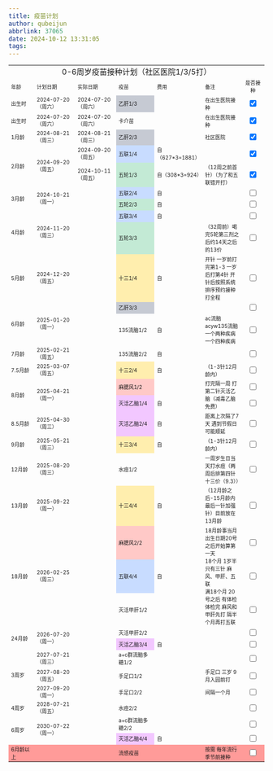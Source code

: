```yaml
---
title: 疫苗计划
author: qubeijun
abbrlink: 37065
date: 2024-10-12 13:31:05
tags:
---
```


<html>

<head>
  <meta charset="utf-8" />
  <title>即时工具-excel2html</title>
</head>

<body>
  <table style="font-size:10px">
    <tr>
      <td align="center" colspan="7" id="sjs-B2"><span style="font-size:15px">0-6周岁疫苗接种计划（社区医院1/3/5打）</span></td>
    </tr>
    <tr>
      <td id="sjs-B3" width="10%"><span>年龄</span></td>
      <td id="sjs-C3" width="16%"><span>计划日期</span></td>
      <td id="sjs-D3" width="16%"><span>实际日期</span></td>
      <td id="sjs-E3" width="15%"><span>疫苗</span></td>
      <td id="sjs-F3" width="15%"><span>费用</span></td>
      <td id="sjs-G3"><span>备注</span></td>
      <td id="sjs-H3" align="center" width="9%"><span>是否接种</span></td>
    </tr>
    <tr>
      <td id="sjs-B4"><span>出生时</span></td>
      <td id="sjs-C4"><span>2024-07-20（周六）</span></td>
      <td id="sjs-D4"><span>2024-07-20（周六）</span></td>
      <td id="sjs-E4" bgcolor="#C6CAD3"><span>乙肝1/3</span></td>
      <td id="sjs-F4"><span></span></td>
      <td id="sjs-G4"><span>在出生医院接种</span></td>
      <td id="sjs-H4" align="center"><span><input type="checkbox" checked></span></td>
    </tr>
    <tr>
      <td id="sjs-B5"><span>出生时</span></td>
      <td id="sjs-C5"><span>2024-07-20（周六）</span></td>
      <td id="sjs-D5"><span>2024-07-20（周六）</span></td>
      <td id="sjs-E5"><span>卡介苗</span></td>
      <td id="sjs-F5"><span></span></td>
      <td id="sjs-G5"><span>在出生医院接种</span></td>
      <td id="sjs-H5" align="center"><span><input type="checkbox" checked></span></td>
    </tr>
    <tr>
      <td id="sjs-B6"><span>1月龄</span></td>
      <td id="sjs-C6"><span>2024-08-21（周三）</span></td>
      <td id="sjs-D6"><span>2024-08-21（周三）</span></td>
      <td id="sjs-E6" bgcolor="#C6CAD3"><span>乙肝2/3</span></td>
      <td id="sjs-F6"><span></span></td>
      <td id="sjs-G6"><span>社区医院</span></td>
      <td id="sjs-H6" align="center"><span><input type="checkbox" checked></span></td>
    </tr>
    <tr>
      <td rowspan="2" id="sjs-B7"><span>2月龄</span></td>
      <td rowspan="2" id="sjs-C7"><span>2024-09-20（周五）</span></td>
      <td id="sjs-D7"><span>2024-09-20（周五）</span></td>
      <td id="sjs-E7" bgcolor="#C8DCFF"><span>五联1/4</span></td>
      <td id="sjs-F7"><span>自（627*3=1881）</span></td>
      <td id="sjs-G7"><span></span></td>
      <td id="sjs-H7" align="center"><span><input type="checkbox" checked></span></td>
    </tr>
    <tr>
      <td id="sjs-D8"><span>2024-10-11（周五）</span></td>
      <td id="sjs-E8" bgcolor="#C3EAD5"><span>五轮1/3</span></td>
      <td id="sjs-F8"><span>自（308*3=924）</span></td>
      <td id="sjs-G8"><span>（12周之前首针）（为了和五联错开打）</span></td>
      <td id="sjs-H8" align="center"><span><input type="checkbox" checked></span></td>
    </tr>
    <tr>
      <td rowspan="2" id="sjs-B9"><span>3月龄</span></td>
      <td rowspan="2" id="sjs-C9"><span>2024-10-21（周一）</span></td>
      <td id="sjs-D9"><span></span></td>
      <td id="sjs-E9" bgcolor="#C8DCFF"><span>五联2/4</span></td>
      <td id="sjs-F9"><span>自</span></td>
      <td id="sjs-G9"><span></span></td>
      <td id="sjs-H9" align="center"><span><input type="checkbox"></span></td>
    </tr>
    <tr>
      <td id="sjs-D10"><span></span></td>
      <td id="sjs-E10" bgcolor="#C3EAD5"><span>五轮2/3</span></td>
      <td id="sjs-F10"><span>自</span></td>
      <td id="sjs-G10"><span></span></td>
      <td id="sjs-H10" align="center"><span><input type="checkbox"></span></td>
    </tr>
    <tr>
      <td rowspan="2" id="sjs-B11"><span>4月龄</span></td>
      <td rowspan="2" id="sjs-C11"><span>2024-11-20（周三）</span></td>
      <td id="sjs-D11"><span></span></td>
      <td id="sjs-E11" bgcolor="#C8DCFF"><span>五联3/4</span></td>
      <td id="sjs-F11"><span>自</span></td>
      <td id="sjs-G11"><span></span></td>
      <td id="sjs-H11" align="center"><span><input type="checkbox"></span></td>
    </tr>
    <tr>
      <td id="sjs-D12"><span></span></td>
      <td id="sjs-E12" bgcolor="#C3EAD5"><span>五轮3/3</span></td>
      <td id="sjs-F12"><span></span></td>
      <td id="sjs-G12"><span>（32周前）喝完5轮第三剂之后约14天之后的13价</span></td>
      <td id="sjs-H12" align="center"><span><input type="checkbox"></span></td>
    </tr>
    <tr>
      <td id="sjs-B13"><span>5月龄</span></td>
      <td id="sjs-C13"><span>2024-12-20（周五）</span></td>
      <td id="sjs-D13"><span></span></td>
      <td id="sjs-E13" bgcolor="#FFEEAE"><span>十三1/4</span></td>
      <td id="sjs-F13"><span>自</span></td>
      <td id="sjs-G13"><span>开针 一岁前打完第1-3 一岁后打第4针 开针后按照系统排序预约接种 打全程</span></td>
      <td id="sjs-H13" align="center"><span><input type="checkbox"></span></td>
    </tr>
    <tr>
      <td rowspan="2" id="sjs-B14"><span>6月龄</span></td>
      <td rowspan="2" id="sjs-C14"><span>2025-01-20（周一）</span></td>
      <td id="sjs-D14"><span></span></td>
      <td id="sjs-E14" bgcolor="#C6CAD3"><span>乙肝3/3</span></td>
      <td id="sjs-F14"><span></span></td>
      <td id="sjs-G14"><span></span></td>
      <td id="sjs-H14" align="center"><span><input type="checkbox"></span></td>
    </tr>
    <tr>
      <td id="sjs-D15"><span></span></td>
      <td id="sjs-E15"><span>135流脑1/2</span></td>
      <td id="sjs-F15"><span>自</span></td>
      <td id="sjs-G15"><span>ac流脑 acyw135流脑 一个两种疾病 一个四种疾病</span></td>
      <td id="sjs-H15" align="center"><span><input type="checkbox"></span></td>
    </tr>
    <tr>
      <td id="sjs-B16"><span>7月龄</span></td>
      <td id="sjs-C16"><span>2025-02-21（周五）</span></td>
      <td id="sjs-D16"><span></span></td>
      <td id="sjs-E16"><span>135流脑2/2</span></td>
      <td id="sjs-F16"><span>自</span></td>
      <td id="sjs-G16"><span></span></td>
      <td id="sjs-H16" align="center"><span><input type="checkbox"></span></td>
    </tr>
    <tr>
      <td id="sjs-B17"><span>7.5月龄</span></td>
      <td id="sjs-C17"><span>2025-03-07（周五）</span></td>
      <td id="sjs-D17"><span></span></td>
      <td id="sjs-E17" bgcolor="#FFEEAE"><span>十三2/4</span></td>
      <td id="sjs-F17"><span>自</span></td>
      <td id="sjs-G17"><span>（1-3针12月龄内）</span></td>
      <td id="sjs-H17" align="center"><span><input type="checkbox"></span></td>
    </tr>
    <tr>
      <td rowspan="2" id="sjs-B18"><span>8月龄</span></td>
      <td rowspan="2" id="sjs-C18"><span>2025-04-21（周一）</span></td>
      <td id="sjs-D18"><span></span></td>
      <td id="sjs-E18" bgcolor="#FFC9C7"><span>麻腮风1/2</span></td>
      <td id="sjs-F18"><span></span></td>
      <td rowspan="2" id="sjs-G18"><span>打完隔一周 打第二针灭活乙脑（减毒乙脑免费）</span></td>
      <td id="sjs-H18" align="center"><span><input type="checkbox"></span></td>
    </tr>
    <tr>
      <td id="sjs-D19"><span></span></td>
      <td id="sjs-E19" bgcolor="#F2C7FF"><span>灭活乙脑1/4</span></td>
      <td id="sjs-F19"><span>自</span></td>
      <td id="sjs-H19" align="center"><span><input type="checkbox"></span></td>
    </tr>
    <tr>
      <td id="sjs-B20"><span>8.5月龄</span></td>
      <td id="sjs-C20"><span>2025-04-30（周三）</span></td>
      <td id="sjs-D20"><span></span></td>
      <td id="sjs-E20" bgcolor="#F2C7FF"><span>灭活乙脑2/4</span></td>
      <td id="sjs-F20"><span>自</span></td>
      <td id="sjs-G20"><span>距离上次隔了7天 遇到节假日可能顺延</span></td>
      <td id="sjs-H20" align="center"><span><input type="checkbox"></span></td>
    </tr>
    <tr>
      <td id="sjs-B21"><span>9月龄</span></td>
      <td id="sjs-C21"><span>2025-05-21（周三）</span></td>
      <td id="sjs-D21"><span></span></td>
      <td id="sjs-E21" bgcolor="#FFEEAE"><span>十三3/4</span></td>
      <td id="sjs-F21"><span>自</span></td>
      <td id="sjs-G21"><span>（1-3针12月龄内）</span></td>
      <td id="sjs-H21" align="center"><span><input type="checkbox"></span></td>
    </tr>
    <tr>
      <td id="sjs-B22"><span>12月龄</span></td>
      <td id="sjs-C22"><span>2025-08-20（周三）</span></td>
      <td id="sjs-D22"><span></span></td>
      <td id="sjs-E22"><span>水痘1/2</span></td>
      <td id="sjs-F22"><span></span></td>
      <td id="sjs-G22"><span>一周岁生日当天打水痘（两周后排第四针十三价（9.3））</span></td>
      <td id="sjs-H22" align="center"><span><input type="checkbox"></span></td>
    </tr>
    <tr>
      <td id="sjs-B23"><span>13月龄</span></td>
      <td id="sjs-C23"><span>2025-09-22（周一）</span></td>
      <td id="sjs-D23"><span></span></td>
      <td id="sjs-E23" bgcolor="#FFEEAE"><span>十三4/4</span></td>
      <td id="sjs-F23"><span>自</span></td>
      <td id="sjs-G23"><span>（12月龄之后-15月龄内最后一针加强针）目前放在13月龄</span></td>
      <td id="sjs-H23" align="center"><span><input type="checkbox"></span></td>
    </tr>
    <tr>
      <td rowspan="3" id="sjs-B24"><span>18月龄</span></td>
      <td rowspan="3" id="sjs-C24"><span>2026-02-25（周三）</span></td>
      <td id="sjs-D24"><span></span></td>
      <td id="sjs-E24" bgcolor="#FFC9C7"><span>麻腮风2/2</span></td>
      <td id="sjs-F24"><span></span></td>
      <td rowspan="3" id="sjs-G24"><span>18月龄事当月出生日期20号之后开始算第一天<br />18个月 1岁半 只有三针
          麻风、甲肝、五联<br />满18个月 20号之后 有体检 体检完 麻风和甲肝先打 隔半个月再打五联</span></td>
      <td id="sjs-H24" align="center"><span><input type="checkbox"></span></td>
    </tr>
    <tr>
      <td id="sjs-D25"><span></span></td>
      <td id="sjs-E25" bgcolor="#C8DCFF"><span>五联4/4</span></td>
      <td id="sjs-F25"><span>自</span></td>
      <td id="sjs-H25" align="center"><span><input type="checkbox"></span></td>
    </tr>
    <tr>
      <td id="sjs-D26"><span></span></td>
      <td id="sjs-E26"><span>灭活甲肝1/2</span></td>
      <td id="sjs-F26"><span></span></td>
      <td id="sjs-H26" align="center"><span><input type="checkbox"></span></td>
    </tr>
    <tr>
      <td rowspan="2" id="sjs-B27"><span>24月龄</span></td>
      <td rowspan="2" id="sjs-C27"><span>2026-07-20（周一）</span></td>
      <td id="sjs-D27"><span></span></td>
      <td id="sjs-E27"><span>灭活甲肝2/2</span></td>
      <td id="sjs-F27"><span></span></td>
      <td id="sjs-G27"><span></span></td>
      <td id="sjs-H27" align="center"><span><input type="checkbox"></span></td>
    </tr>
    <tr>
      <td id="sjs-D28"><span></span></td>
      <td id="sjs-E28" bgcolor="#F2C7FF"><span>灭活乙脑3/4</span></td>
      <td id="sjs-F28"><span>自</span></td>
      <td id="sjs-G28"><span></span></td>
      <td id="sjs-H28" align="center"><span><input type="checkbox"></span></td>
    </tr>
    <tr>
      <td rowspan="3" id="sjs-B29"><span>3周岁</span></td>
      <td id="sjs-C29"><span>2027-07-21（周三）</span></td>
      <td id="sjs-D29"><span></span></td>
      <td id="sjs-E29"><span>a+c群流脑多糖1/2</span></td>
      <td id="sjs-F29"><span></span></td>
      <td id="sjs-G29"><span></span></td>
      <td id="sjs-H29" align="center"><span><input type="checkbox"></span></td>
    </tr>
    <tr>
      <td id="sjs-C30"><span>2027-08-20（周五）</span></td>
      <td id="sjs-D30"><span></span></td>
      <td id="sjs-E30"><span>手足口1/2</span></td>
      <td id="sjs-F30"><span></span></td>
      <td id="sjs-G30"><span>手足口 三岁 9月入园前打</span></td>
      <td id="sjs-H30" align="center"><span><input type="checkbox"></span></td>
    </tr>
    <tr>
      <td id="sjs-C31"><span>2027-09-20（周一）</span></td>
      <td id="sjs-D31"><span></span></td>
      <td id="sjs-E31"><span>手足口2/2</span></td>
      <td id="sjs-F31"><span></span></td>
      <td id="sjs-G31"><span>间隔一个月</span></td>
      <td id="sjs-H31" align="center"><span><input type="checkbox"></span></td>
    </tr>
    <tr>
      <td id="sjs-B32"><span>4周岁</span></td>
      <td id="sjs-C32"><span>2028-07-21（周五）</span></td>
      <td id="sjs-D32"><span></span></td>
      <td id="sjs-E32"><span>水痘2/2</span></td>
      <td id="sjs-F32"><span></span></td>
      <td id="sjs-G32"><span></span></td>
      <td id="sjs-H32" align="center"><span><input type="checkbox"></span></td>
    </tr>
    <tr>
      <td rowspan="2" id="sjs-B33"><span>6周岁</span></td>
      <td rowspan="2" id="sjs-C33"><span>2030-07-22（周一）</span></td>
      <td id="sjs-D33"><span></span></td>
      <td id="sjs-E33"><span>a+c群流脑多糖2/2</span></td>
      <td id="sjs-F33"><span></span></td>
      <td id="sjs-G33"><span></span></td>
      <td id="sjs-H33" align="center"><span><input type="checkbox"></span></td>
    </tr>
    <tr>
      <td id="sjs-D34"><span></span></td>
      <td id="sjs-E34" bgcolor="#F2C7FF"><span>灭活乙脑4/4</span></td>
      <td id="sjs-F34"><span>自</span></td>
      <td id="sjs-G34"><span></span></td>
      <td id="sjs-H34" align="center"><span><input type="checkbox"></span></td>
    </tr>
    <tr bgcolor="#FF9B99">
      <td id="sjs-B35"><span>6月龄以上</span></td>
      <td id="sjs-C35"><span></span></td>
      <td id="sjs-D35"><span></span></td>
      <td id="sjs-E35"><span>流感疫苗</span></td>
      <td id="sjs-F35"><span></span></td>
      <td id="sjs-G35"><span>按需 每年流行季节前接种</span></td>
      <td id="sjs-H35" align="center"><span><input type="checkbox"></span></td>
    </tr>
  </table>
</body>

</html>